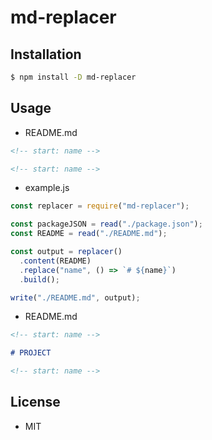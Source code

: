 <!-- start:name -->

# md-replacer

<!-- end:name -->

## Installation

<!-- start: install -->

```bash
$ npm install -D md-replacer
```

<!-- end: install -->

## Usage

- README.md

```markdown
<!-- start: name -->

<!-- start: name -->
```

- example.js

```js
const replacer = require("md-replacer");

const packageJSON = read("./package.json");
const README = read("./README.md");

const output = replacer()
  .content(README)
  .replace("name", () => `# ${name}`)
  .build();

write("./README.md", output);
```

- README.md

```markdown
<!-- start: name -->

# PROJECT

<!-- start: name -->
```

## License

<!-- start: license -->

- MIT
<!-- end: license -->
